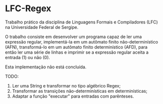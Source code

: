 LFC-Regex
=========

Trabalho prático da disciplina de Linguagens Formais e Compiladores (LFC) na Universidade Federal de Sergipe.

O trabalho consiste em desenvolver um programa capaz de ler uma expressão regular, implementá-la em um autômato finito não-determinístico (AFN), transformá-lo em um autômato finito determinístico (AFD), para então ler uma série de linhas e imprimir se a expressão regular aceita a entrada (1) ou não (0).

Esta implementação não está concluída.

TODO:
1) Ler uma String e transformar no tipo algébrico Regex;
2) Transformar as transições não-determinísticas em determinísticas;
3) Adaptar a função "executar" para entradas com parênteses.
